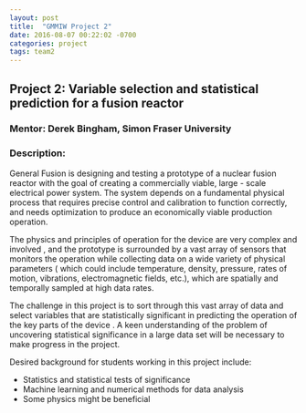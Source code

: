 ```yaml
---
layout: post
title:  "GMMIW Project 2"
date: 2016-08-07 00:22:02 -0700
categories: project
tags: team2
---
```

## Project 2: Variable selection and statistical prediction for a fusion reactor

### Mentor: Derek Bingham, Simon Fraser University

### Description: 
General Fusion is designing and testing a prototype of a nuclear fusion
reactor with the goal of creating a commercially viable, large - scale
electrical power system.  The system depends on a fundamental physical process
that requires precise control and calibration to function correctly, and needs
optimization to produce an economically viable production operation.

The physics and principles of operation for the device are very complex and
involved , and the prototype is surrounded by a vast array of sensors that
monitors the operation while collecting data on a wide variety of physical
parameters ( which could include temperature, density, pressure, rates of
motion, vibrations, electromagnetic fields, etc.), which are spatially and
temporally sampled at high data rates. 

The challenge in this project is to sort through this vast array of data and
select variables that are statistically significant in predicting the operation
of the key parts of the device .  A keen understanding of the problem of
uncovering statistical significance in a large data set will be necessary to
make progress in the project. 

Desired background for students working in this project include:

* Statistics and statistical tests of significance
* Machine learning and numerical methods for data analysis
* Some physics might be beneficial
